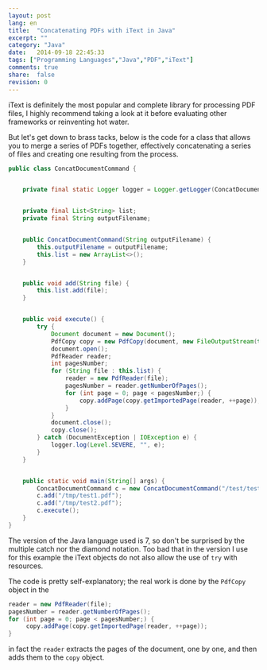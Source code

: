 ```yaml
---
layout: post
lang: en
title:  "Concatenating PDFs with iText in Java"
excerpt: ""
category: "Java"
date:   2014-09-18 22:45:33
tags: ["Programming Languages","Java","PDF","iText"]
comments: true
share:  false
revision: 0
---
```

iText is definitely the most popular and complete library for processing PDF files, I highly recommend taking a look at it before evaluating other frameworks or reinventing hot water.

But let's get down to brass tacks, below is the code for a class that allows you to merge a series of PDFs together, effectively concatenating a series of files and creating one resulting from the process.

```java
public class ConcatDocumentCommand {


    private final static Logger logger = Logger.getLogger(ConcatDocumentCommand.class.getName());


    private final List<String> list;
    private final String outputFilename;


    public ConcatDocumentCommand(String outputFilename) {
        this.outputFilename = outputFilename;
        this.list = new ArrayList<>();
    }


    public void add(String file) {
        this.list.add(file);
    }


    public void execute() {
        try {
            Document document = new Document();
            PdfCopy copy = new PdfCopy(document, new FileOutputStream(this.outputFilename));
            document.open();
            PdfReader reader;
            int pagesNumber;
            for (String file : this.list) {
                reader = new PdfReader(file);
                pagesNumber = reader.getNumberOfPages();
                for (int page = 0; page < pagesNumber;) {
                    copy.addPage(copy.getImportedPage(reader, ++page));
                }
            }
            document.close();
            copy.close();
        } catch (DocumentException | IOException e) {
            logger.log(Level.SEVERE, "", e);
        }
    }


    public static void main(String[] args) {
        ConcatDocumentCommand c = new ConcatDocumentCommand("/test/test1_concat_test2.pdf");
        c.add("/tmp/test1.pdf");
        c.add("/tmp/test2.pdf");
        c.execute();
    }
}
```
The version of the Java language used is 7, so don't be surprised by the
multiple catch nor the diamond notation. Too bad that in the version I use for this example the iText objects do not also allow the use of `try` with resources.


The code is pretty self-explanatory; the real work is done by the `PdfCopy` object in the

```java
reader = new PdfReader(file);
pagesNumber = reader.getNumberOfPages();
for (int page = 0; page < pagesNumber;) {
     copy.addPage(copy.getImportedPage(reader, ++page));
}
```

in fact the `reader` extracts the pages of the document, one by one, and then adds them to the `copy` object.